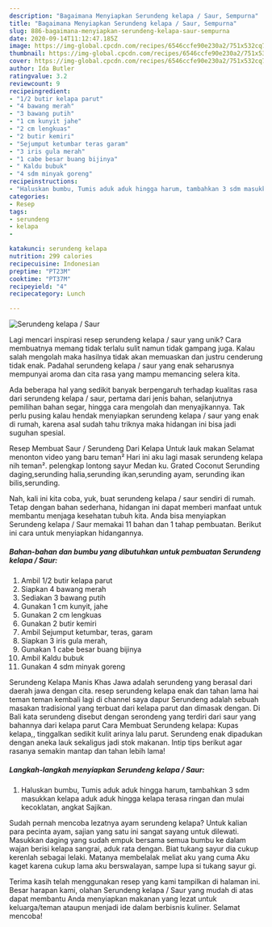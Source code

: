 ```yaml
---
description: "Bagaimana Menyiapkan Serundeng kelapa / Saur, Sempurna"
title: "Bagaimana Menyiapkan Serundeng kelapa / Saur, Sempurna"
slug: 886-bagaimana-menyiapkan-serundeng-kelapa-saur-sempurna
date: 2020-09-14T11:12:47.185Z
image: https://img-global.cpcdn.com/recipes/6546ccfe90e230a2/751x532cq70/serundeng-kelapa-saur-foto-resep-utama.jpg
thumbnail: https://img-global.cpcdn.com/recipes/6546ccfe90e230a2/751x532cq70/serundeng-kelapa-saur-foto-resep-utama.jpg
cover: https://img-global.cpcdn.com/recipes/6546ccfe90e230a2/751x532cq70/serundeng-kelapa-saur-foto-resep-utama.jpg
author: Ida Butler
ratingvalue: 3.2
reviewcount: 9
recipeingredient:
- "1/2 butir kelapa parut"
- "4 bawang merah"
- "3 bawang putih"
- "1 cm kunyit jahe"
- "2 cm lengkuas"
- "2 butir kemiri"
- "Sejumput ketumbar teras garam"
- "3 iris gula merah"
- "1 cabe besar buang bijinya"
- " Kaldu bubuk"
- "4 sdm minyak goreng"
recipeinstructions:
- "Haluskan bumbu, Tumis aduk aduk hingga harum, tambahkan 3 sdm masukkan kelapa aduk aduk hingga kelapa terasa ringan dan mulai kecoklatan, angkat Sajikan."
categories:
- Resep
tags:
- serundeng
- kelapa
- 

katakunci: serundeng kelapa  
nutrition: 299 calories
recipecuisine: Indonesian
preptime: "PT23M"
cooktime: "PT37M"
recipeyield: "4"
recipecategory: Lunch

---
```



![Serundeng kelapa / Saur](https://img-global.cpcdn.com/recipes/6546ccfe90e230a2/751x532cq70/serundeng-kelapa-saur-foto-resep-utama.jpg)

Lagi mencari inspirasi resep serundeng kelapa / saur yang unik? Cara membuatnya memang tidak terlalu sulit namun tidak gampang juga. Kalau salah mengolah maka hasilnya tidak akan memuaskan dan justru cenderung tidak enak. Padahal serundeng kelapa / saur yang enak seharusnya mempunyai aroma dan cita rasa yang mampu memancing selera kita.

Ada beberapa hal yang sedikit banyak berpengaruh terhadap kualitas rasa dari serundeng kelapa / saur, pertama dari jenis bahan, selanjutnya pemilihan bahan segar, hingga cara mengolah dan menyajikannya. Tak perlu pusing kalau hendak menyiapkan serundeng kelapa / saur yang enak di rumah, karena asal sudah tahu triknya maka hidangan ini bisa jadi suguhan spesial.

Resep Membuat Saur / Serundeng Dari Kelapa Untuk lauk makan Selamat menonton video yang baru teman² Hari ini aku lagi masak serundeng kelapa nih teman². pelengkap lontong sayur Medan ku. Grated Coconut Serunding daging,serunding halia,serunding ikan,serunding ayam, serunding ikan bilis,serunding.


Nah, kali ini kita coba, yuk, buat serundeng kelapa / saur sendiri di rumah. Tetap dengan bahan sederhana, hidangan ini dapat memberi manfaat untuk membantu menjaga kesehatan tubuh kita. Anda bisa menyiapkan Serundeng kelapa / Saur memakai 11 bahan dan 1 tahap pembuatan. Berikut ini cara untuk menyiapkan hidangannya.

<!--inarticleads1-->

##### Bahan-bahan dan bumbu yang dibutuhkan untuk pembuatan Serundeng kelapa / Saur:

1. Ambil 1/2 butir kelapa parut
1. Siapkan 4 bawang merah
1. Sediakan 3 bawang putih
1. Gunakan 1 cm kunyit, jahe
1. Gunakan 2 cm lengkuas
1. Gunakan 2 butir kemiri
1. Ambil Sejumput ketumbar, teras, garam
1. Siapkan 3 iris gula merah,
1. Gunakan 1 cabe besar buang bijinya
1. Ambil  Kaldu bubuk
1. Gunakan 4 sdm minyak goreng


Serundeng Kelapa Manis Khas Jawa adalah serundeng yang berasal dari daerah jawa dengan cita. resep serundeng kelapa enak dan tahan lama hai teman teman kembali lagi di channel saya dapur Serundeng adalah sebuah masakan tradisional yang terbuat dari kelapa parut dan dimasak dengan. Di Bali kata serundeng disebut dengan serondeng yang terdiri dari saur yang bahannya dari kelapa parut Cara Membuat Serundeng kelapa: Kupas kelapa,, tinggalkan sedikit kulit arinya lalu parut. Serundeng enak dipadukan dengan aneka lauk sekaligus jadi stok makanan. Intip tips berikut agar rasanya semakin mantap dan tahan lebih lama! 

<!--inarticleads2-->

##### Langkah-langkah menyiapkan Serundeng kelapa / Saur:

1. Haluskan bumbu, Tumis aduk aduk hingga harum, tambahkan 3 sdm masukkan kelapa aduk aduk hingga kelapa terasa ringan dan mulai kecoklatan, angkat Sajikan.


Sudah pernah mencoba lezatnya ayam serundeng kelapa? Untuk kalian para pecinta ayam, sajian yang satu ini sangat sayang untuk dilewati. Masukkan daging yang sudah empuk bersama semua bumbu ke dalam wajan berisi kelapa sangrai, aduk rata dengan. Biat tukang sayur dia cukup kerenlah sebagai lelaki. Matanya membelalak meliat aku yang cuma Aku kaget karena cukup lama aku berswalayan, sampe lupa si tukang sayur gi. 

Terima kasih telah menggunakan resep yang kami tampilkan di halaman ini. Besar harapan kami, olahan Serundeng kelapa / Saur yang mudah di atas dapat membantu Anda menyiapkan makanan yang lezat untuk keluarga/teman ataupun menjadi ide dalam berbisnis kuliner. Selamat mencoba!
